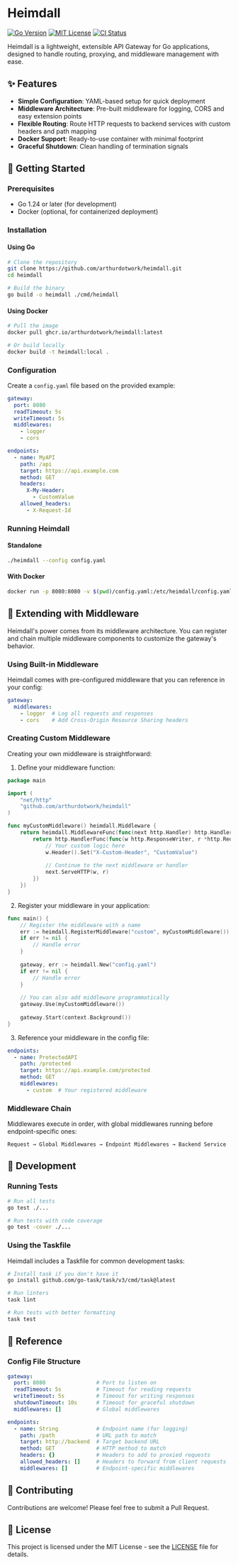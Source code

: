 # Heimdall

[![Go Version](https://img.shields.io/badge/Go-1.24-00ADD8.svg)](https://go.dev/)
[![MIT License](https://img.shields.io/badge/license-MIT-blue.svg)](LICENSE)
[![CI Status](https://github.com/arthurdotwork/heimdall/actions/workflows/heimdall.yml/badge.svg)](https://github.com/arthurdotwork/heimdall/actions)

Heimdall is a lightweight, extensible API Gateway for Go applications, designed to handle routing, proxying, and middleware management with ease.

## ✨ Features

- **Simple Configuration**: YAML-based setup for quick deployment
- **Middleware Architecture**: Pre-built middleware for logging, CORS and easy extension points
- **Flexible Routing**: Route HTTP requests to backend services with custom headers and path mapping
- **Docker Support**: Ready-to-use container with minimal footprint
- **Graceful Shutdown**: Clean handling of termination signals

## 🚀 Getting Started

### Prerequisites

- Go 1.24 or later (for development)
- Docker (optional, for containerized deployment)

### Installation

#### Using Go

```bash
# Clone the repository
git clone https://github.com/arthurdotwork/heimdall.git
cd heimdall

# Build the binary
go build -o heimdall ./cmd/heimdall
```

#### Using Docker

```bash
# Pull the image
docker pull ghcr.io/arthurdotwork/heimdall:latest

# Or build locally
docker build -t heimdall:local .
```

### Configuration

Create a `config.yaml` file based on the provided example:

```yaml
gateway:
  port: 8080
  readTimeout: 5s
  writeTimeout: 5s
  middlewares:
    - logger
    - cors

endpoints:
  - name: MyAPI
    path: /api
    target: https://api.example.com
    method: GET
    headers:
      X-My-Header: 
        - CustomValue
    allowed_headers:
      - X-Request-Id
```

### Running Heimdall

#### Standalone

```bash
./heimdall --config config.yaml
```

#### With Docker

```bash
docker run -p 8080:8080 -v $(pwd)/config.yaml:/etc/heimdall/config.yaml ghcr.io/arthurdotwork/heimdall:latest
```

## 🔌 Extending with Middleware

Heimdall's power comes from its middleware architecture. You can register and chain multiple middleware components to customize the gateway's behavior.

### Using Built-in Middleware

Heimdall comes with pre-configured middleware that you can reference in your config:

```yaml
gateway:
  middlewares:
    - logger  # Log all requests and responses
    - cors    # Add Cross-Origin Resource Sharing headers
```

### Creating Custom Middleware

Creating your own middleware is straightforward:

1. Define your middleware function:

```go
package main

import (
    "net/http"
    "github.com/arthurdotwork/heimdall"
)

func myCustomMiddleware() heimdall.Middleware {
    return heimdall.MiddlewareFunc(func(next http.Handler) http.Handler {
        return http.HandlerFunc(func(w http.ResponseWriter, r *http.Request) {
            // Your custom logic here
            w.Header().Set("X-Custom-Header", "CustomValue")
            
            // Continue to the next middleware or handler
            next.ServeHTTP(w, r)
        })
    })
}
```

2. Register your middleware in your application:

```go
func main() {
    // Register the middleware with a name
    err := heimdall.RegisterMiddleware("custom", myCustomMiddleware())
    if err != nil {
        // Handle error
    }
    
    gateway, err := heimdall.New("config.yaml")
    if err != nil {
        // Handle error
    }
    
    // You can also add middleware programmatically
    gateway.Use(myCustomMiddleware())
    
    gateway.Start(context.Background())
}
```

3. Reference your middleware in the config file:

```yaml
endpoints:
  - name: ProtectedAPI
    path: /protected
    target: https://api.example.com/protected
    method: GET
    middlewares:
      - custom  # Your registered middleware
```

### Middleware Chain

Middlewares execute in order, with global middlewares running before endpoint-specific ones:

```
Request → Global Middlewares → Endpoint Middlewares → Backend Service
```

## 🧪 Development

### Running Tests

```bash
# Run all tests
go test ./...

# Run tests with code coverage
go test -cover ./...
```

### Using the Taskfile

Heimdall includes a Taskfile for common development tasks:

```bash
# Install task if you don't have it
go install github.com/go-task/task/v3/cmd/task@latest

# Run linters
task lint

# Run tests with better formatting
task test
```

## 📖 Reference

### Config File Structure

```yaml
gateway:
  port: 8080                # Port to listen on
  readTimeout: 5s           # Timeout for reading requests
  writeTimeout: 5s          # Timeout for writing responses
  shutdownTimeout: 10s      # Timeout for graceful shutdown
  middlewares: []           # Global middlewares

endpoints:
  - name: String            # Endpoint name (for logging)
    path: /path             # URL path to match
    target: http://backend  # Target backend URL
    method: GET             # HTTP method to match
    headers: {}             # Headers to add to proxied requests
    allowed_headers: []     # Headers to forward from client requests
    middlewares: []         # Endpoint-specific middlewares
```

## 🤝 Contributing

Contributions are welcome! Please feel free to submit a Pull Request.

## 📜 License

This project is licensed under the MIT License - see the [LICENSE](LICENSE) file for details.

